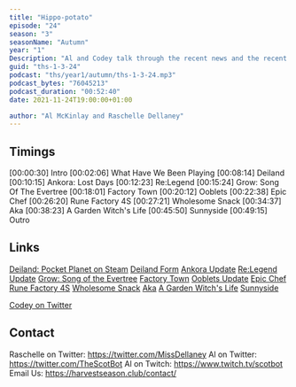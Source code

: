 ```yaml
---
title: "Hippo-potato"
episode: "24"
season: "3"
seasonName: "Autumn"
year: "1"
Description: "Al and Codey talk through the recent news and the recent Wholesome Snack."
guid: "ths-1-3-24"
podcast: "ths/year1/autumn/ths-1-3-24.mp3"
podcast_bytes: "76045213"
podcast_duration: "00:52:40"
date: 2021-11-24T19:00:00+01:00

author: "Al McKinlay and Raschelle Dellaney"
---
```


## Timings

[00:00:30] Intro
[00:02:06] What Have We Been Playing
[00:08:14] Deiland
[00:10:15] Ankora: Lost Days
[00:12:23] Re:Legend
[00:15:24] Grow: Song Of The Evertree
[00:18:01] Factory Town
[00:20:12] Ooblets
[00:22:38] Epic Chef
[00:26:20] Rune Factory 4S
[00:27:21] Wholesome Snack
[00:34:37] Aka
[00:38:23] A Garden Witch's Life
[00:45:50] Sunnyside
[00:49:15] Outro

## Links

[Deiland: Pocket Planet on Steam](https://store.steampowered.com/app/1623700/Deiland_Pocket_Planet)
[Deiland Form](https://docs.google.com/forms/d/e/1FAIpQLSfKH6b-Ga1YneVrcRija8zCe6XRlkWOP6yLVsl8tszqMB0Vrg)
[Ankora Update](https://www.kickstarter.com/projects/chibig/ankora-lost-days-a-cute-as-heck-exploration-adventure/posts/3343137?ref=ksr_email_backer_project_update_registered_users)
[Re:Legend Update](https://www.kickstarter.com/projects/1723653856/re-legend-co-op-monster-raising-rpg/posts/3339703)
[Grow: Song of the Evertree](https://twitter.com/GrowEvertree/status/1460295026257367041)
[Factory Town](https://twitter.com/FactoryTownGame/status/1459277957164326916)
[Ooblets Update](https://twitter.com/ooblets/status/1458835855318011905)
[Epic Chef](https://twitter.com/EpicChefGame/status/1458796962124382214)
[Rune Factory 4S](https://twitter.com/RuneFactory_NA/status/1459974597537841154)
[Wholesome Snack](https://www.youtube.com/watch?v=51yiKhuEPeA)
[Aka](https://store.steampowered.com/app/1591450/Aka/)
[A Garden Witch's Life](https://store.steampowered.com/app/1240450/A_Garden_Witchs_Life/)
[Sunnyside](https://store.steampowered.com/app/1746930/SunnySide/)

[Codey on Twitter](https://twitter.com/codeymathis)

## Contact

Raschelle on Twitter: https://twitter.com/MissDellaney
Al on Twitter: https://twitter.com/TheScotBot
Al on Twitch: https://www.twitch.tv/scotbot
Email Us: https://harvestseason.club/contact/

